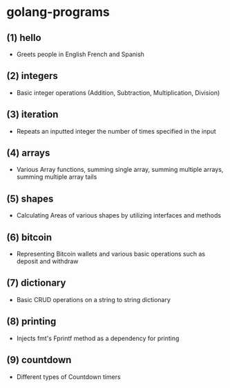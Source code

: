 # golang-programs
## (1) hello
* Greets people in English French and Spanish
## (2) integers
* Basic integer operations (Addition, Subtraction, Multiplication, Division)
## (3) iteration
* Repeats an inputted integer the number of times specified in the input
## (4) arrays
* Various Array functions, summing single array, summing multiple arrays, summing multiple array tails
## (5) shapes
* Calculating Areas of various shapes by utilizing interfaces and methods
## (6) bitcoin
* Representing Bitcoin wallets and various basic operations such as deposit and withdraw
## (7) dictionary
* Basic CRUD operations on a string to string dictionary
## (8) printing
* Injects fmt's Fprintf method as a dependency for printing
## (9) countdown
* Different types of Countdown timers